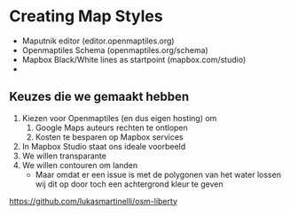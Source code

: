 Creating Map Styles
============

- Maputnik editor (editor.openmaptiles.org)
- Openmaptiles Schema (openmaptiles.org/schema)
- Mapbox Black/White lines as startpoint (mapbox.com/studio)
- 

Keuzes die we gemaakt hebben
-------
1. Kiezen voor Openmaptiles (en dus eigen hosting) om 
    1. Google Maps auteurs rechten te ontlopen
    2. Kosten te besparen op Mapbox services
2. In Mapbox Studio staat ons ideale voorbeeld
3. We willen transparante 
4. We willen contouren om landen
    - Maar omdat er een issue is met de polygonen van het water lossen wij dit op door toch een achtergrond kleur te geven

https://github.com/lukasmartinelli/osm-liberty
